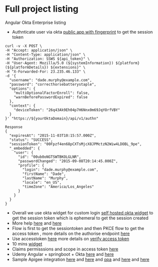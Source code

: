 # Full project listing

Angular Okta Enterprise listing 

* Authnticate user via okta [public app with fingerprint](https://developer.okta.com/docs/reference/api/authn/#response-parameters) to get the session token
```
curl -v -X POST \
-H "Accept: application/json" \
-H "Content-Type: application/json" \
-H "Authorization: SSWS ${api_token}" \
-H "User-Agent: Mozilla/5.0 (${systemInformation}) ${platform} (${platformDetails}) ${extensions}" \
-H "X-Forwarded-For: 23.235.46.133" \
-d '{
  "username": "dade.murphy@example.com",
  "password": "correcthorsebatterystaple",
  "options": {
    "multiOptionalFactorEnroll": false,
    "warnBeforePasswordExpired": false
  },
  "context": {
    "deviceToken": "26q43Ak9Eh04p7H6Nnx0m69JqYOrfVBY"
  }
}' "https://${yourOktaDomain}/api/v1/authn"

Response 
{
  "expiresAt": "2015-11-03T10:15:57.000Z",
  "status": "SUCCESS",
  "sessionToken": "00Fpzf4en68pCXTsMjcX8JPMctzN2Wiw4LDOBL_9pe",
  "_embedded": {
    "user": {
      "id": "00ub0oNGTSWTBKOLGLNR",
      "passwordChanged": "2015-09-08T20:14:45.000Z",
      "profile": {
        "login": "dade.murphy@example.com",
        "firstName": "Dade",
        "lastName": "Murphy",
        "locale": "en_US",
        "timeZone": "America/Los_Angeles"
      }
    }
  }
}

```
* Overall we use okta widget for custom login [self hosted okta widget](https://developer.okta.com/docs/guides/custom-widget/main/ ) to get the session token which is ephemeral to get the session created  
* More help [here](https://github.com/okta/okta-signin-widget#spa-application) and [here](https://devforum.okta.com/t/custom-login-using-pkce-flow/7697/2)
* Flow is first to get the sessiontoken and then PKCE flow to get the access token , more details on the authorise endpoint [here](https://developer.okta.com/docs/reference/api/oidc/#authorize) 
* Use accesstoken [here](https://developer.okta.com/blog/2020/08/07/spring-boot-remote-vs-local-tokens) more details on [verify access token](https://developer.okta.com/docs/guides/validate-access-tokens/java/main/)
* 10 mins [widget](https://developer.okta.com/blog/2018/06/08/add-authentication-to-any-web-page-in-10-minutes)
* Claims permisssions and scope in access token [here](https://auth0.com/docs/secure/tokens/access-tokens/validate-access-tokens)
* Udemy Angular + springboot + Okta [here](https://tcsglobal.udemy.com/course/full-stack-angular-spring-boot-tutorial/learn/lecture/13616930#overview) and [here](https://tcsglobal.udemy.com/course/enterprise-oauth-for-developers/learn/lecture/24845718#overview)
* Sample Apigee integration [here](https://toolkit.okta.com/apps/generator-okta-oidc-apigee/) and [here](https://www.youtube.com/watch?v=SrNy7P6Atf8) and [opa](https://www.styra.com/blog/api-authorization-apigee-okta-opa-part-1/) and [here](https://github.com/apigee/apigee-okta) and [here](https://github.com/StyraInc/opa-apigee-demo)
